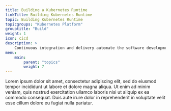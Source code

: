 ```yaml
---
title: Building a Kubernetes Runtime
linkTitle: Building Kubernetes Runtime
topic: Building Kubernetes Runtime
topicgroups: "Kubernetes Platform"
grouptitle: "Build"
weight: 1
icon: cicd
description: >
    Continuous integration and delivery automate the software development lifecycle as much as possible.
menu:
    main:
        parent: "topics"
        weight: 7
---
```


Lorem ipsum dolor sit amet, consectetur adipiscing elit, sed do eiusmod tempor incididunt ut labore et dolore magna aliqua. Ut enim ad minim veniam, quis nostrud exercitation ullamco laboris nisi ut aliquip ex ea commodo consequat. Duis aute irure dolor in reprehenderit in voluptate velit esse cillum dolore eu fugiat nulla pariatur. 